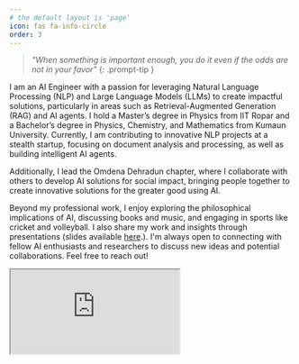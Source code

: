 ```yaml
---
# the default layout is 'page'
icon: fas fa-info-circle
order: 3
---
```


> *"When something is important enough, you do it even if the odds are not in your favor"*
{: .prompt-tip }

<p>
    I am an AI Engineer with a passion for leveraging Natural Language Processing (NLP) and Large Language Models (LLMs) to create impactful solutions, particularly in areas such as Retrieval-Augmented Generation (RAG) and AI agents. I hold a Master’s degree in Physics from IIT Ropar and a Bachelor’s degree in Physics, Chemistry, and Mathematics from Kumaun University. Currently, I am contributing to innovative NLP projects at a stealth startup, focusing on document analysis and processing, as well as building intelligent AI agents.
  </p>
<p>  
    Additionally, I lead the Omdena Dehradun chapter, where I collaborate with others to develop AI solutions for social impact, bringing people together to create innovative solutions for the greater good using AI.
</p>
<p>
    Beyond my professional work, I enjoy exploring the philosophical implications of AI, discussing books and music, and engaging in sports like cricket and volleyball. I also share my work and insights through presentations (slides available <a href="https://github.com/adhikarinarayan/talks">here</a>.). I'm always open to connecting with fellow AI enthusiasts and researchers to discuss new ideas and potential collaborations. Feel free to reach out!
</p>
<iframe src="https://narayan.goatcounter.com?access-token=15z9w810idmub1apcgkesb0v6gzmh4zna4bvzc20826nspe4lwo"></iframe>

